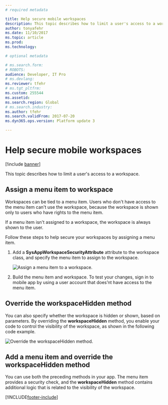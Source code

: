 ```yaml
---
# required metadata

title: Help secure mobile workspaces
description: This topic describes how to limit a user's access to a workspace.
author: tonyafehr
ms.date: 11/10/2017
ms.topic: article
ms.prod: 
ms.technology: 

# optional metadata

# ms.search.form: 
# ROBOTS: 
audience: Developer, IT Pro
# ms.devlang: 
ms.reviewer: tfehr
# ms.tgt_pltfrm: 
ms.custom: 255544
ms.assetid: 
ms.search.region: Global
# ms.search.industry: 
ms.author: tfehr
ms.search.validFrom: 2017-07-20
ms.dyn365.ops.version: Platform update 3

---
```


# Help secure mobile workspaces

[!include [banner](../../../includes/banner.md)]

This topic describes how to limit a user's access to a workspace.

## Assign a menu item to workspace
Workspaces can be tied to a menu item. Users who don't have access to the menu item can't use the workspace, because the workspace is shown only to users who have rights to the menu item.

If a menu item isn't assigned to a workspace, the workspace is always shown to the user.

Follow these steps to help secure your workspaces by assigning a menu item.

1. Add a **SysAppWorkspaceSecurityAttribute** attribute to the workspace class, and specify the menu item to assign to the workspace.

    ![Assign a menu item to a workspace.](media/workspace-api/SecureWorkspaceOption1.png)

2. Build the menu item and workspace. To test your changes, sign in to mobile app by using a user account that does’nt have access to the menu item.

## Override the workspaceHidden method
You can also specify whether the workspace is hidden or shown, based on parameters. By overriding the **workspaceHidden** method, you enable your code to control the visibility of the workspace, as shown in the following code example.

![Override the workspaceHidden method.](media/workspace-api/SecureWorkspaceOption2.png)

## Add a menu item and override the workspaceHidden method
You can use both the preceding methods in your app. The menu item provides a security check, and the **workspaceHidden** method contains additional logic that is related to the visibility of the workspace.


[!INCLUDE[footer-include](../../../../../includes/footer-banner.md)]